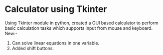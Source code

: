 # Calculator using Tkinter
 Using Tkinter module in python, created a GUI based calculator to perform basic calculation tasks which supports input from mouse and keyboard.
 New:-
 1. Can solve linear equations in one variable.
 2. Added shift buttons.
